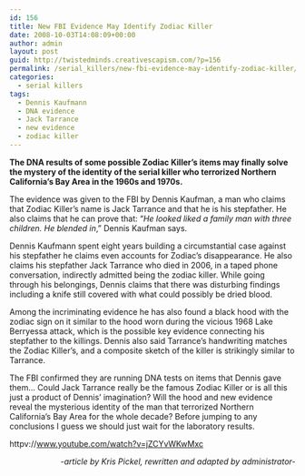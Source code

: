 ```yaml
---
id: 156
title: New FBI Evidence May Identify Zodiac Killer
date: 2008-10-03T14:08:09+00:00
author: admin
layout: post
guid: http://twistedminds.creativescapism.com/?p=156
permalink: /serial_killers/new-fbi-evidence-may-identify-zodiac-killer/
categories:
  - serial killers
tags:
  - Dennis Kaufmann
  - DNA evidence
  - Jack Tarrance
  - new evidence
  - zodiac killer
---
```

<p class="dropcap-first">
  <strong>The DNA results of some possible Zodiac Killer&#8217;s items may finally solve the mystery of the identity of the serial killer who terrorized Northern California&#8217;s Bay Area in the 1960s and 1970s.</strong>
</p>

The evidence was given to the FBI by Dennis Kaufman, a man who claims that Zodiac Killer&#8217;s name is Jack Tarrance and that he is his stepfather. He also claims that he can prove that: &#8220;_He looked liked a family man with three children. He blended in_,&#8221; Dennis Kaufman says.

Dennis Kaufmann spent eight years building a circumstantial case against his stepfather he claims even accounts for Zodiac&#8217;s disappearance. He also claims his stepfather Jack Tarrance who died in 2006, in a taped phone conversation, indirectly admitted being the zodiac killer. While going through his belongings, Dennis claims that there was disturbing findings including a knife still covered with what could possibly be dried blood.

Among the incriminating evidence he has also found a black hood with the zodiac sign on it similar to the hood worn during the vicious 1968 Lake Berryessa attack, which is the possible key evidence connecting his stepfather to the killings. Dennis also said Tarrance&#8217;s handwriting matches the Zodiac Killer&#8217;s, and a composite sketch of the killer is strikingly similar to Tarrance.

The FBI confirmed they are running DNA tests on items that Dennis gave them&#8230; Could Jack Tarrance really be the famous Zodiac Killer or is all this just a product of Dennis&#8217; imagination? Will the hood and new evidence reveal the mysterious identity of the man that terrorized Northern California&#8217;s Bay Area for the whole decade? Before jumping to any conclusions I guess we should just wait for the laboratory results.

httpv://www.youtube.com/watch?v=jZCYvWKwMxc

<p style="text-align: right;">
  <em>-article by Kris Pickel, rewritten and adapted by administrator-</em>
</p>